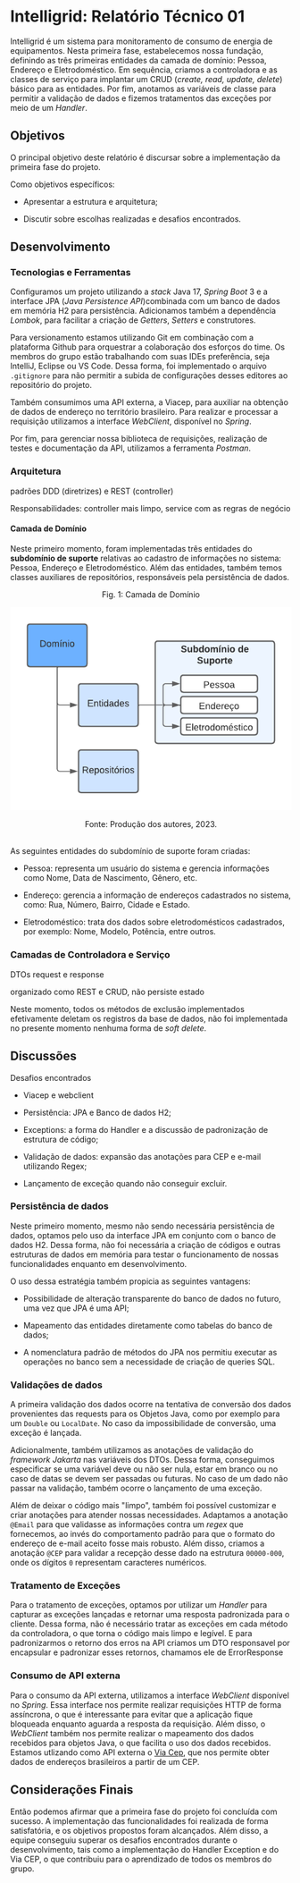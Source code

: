 # Intelligrid: Relatório Técnico 01

Intelligrid é um sistema para monitoramento de consumo de energia de equipamentos. Nesta primeira fase, estabelecemos nossa fundação, definindo as três primeiras entidades da camada de domínio: Pessoa, Endereço e Eletrodoméstico. Em sequência, criamos a controladora e as classes de serviço para implantar um CRUD (*create, read, update, delete*) básico para as entidades. Por fim, anotamos as variáveis de classe para permitir a validação de dados e fizemos tratamentos das exceções por meio de um *Handler*.

## Objetivos

O principal objetivo deste relatório é discursar sobre a implementação da primeira fase do projeto.

Como objetivos específicos:

- Apresentar a estrutura e arquitetura;

- Discutir sobre escolhas realizadas e desafios encontrados.

## Desenvolvimento

### Tecnologias e Ferramentas

Configuramos um projeto utilizando a *stack* Java 17, *Spring Boot* 3 e a interface JPA (*Java Persistence API*)combinada com um banco de dados em memória H2 para persistência. Adicionamos também a dependência *Lombok*, para facilitar a criação de *Getters*, *Setters* e construtores.

Para versionamento estamos utilizando Git em combinação com a plataforma Github para orquestrar a colaboração dos esforços do time. Os membros do grupo estão trabalhando com suas IDEs preferência, seja IntelliJ, Eclipse ou VS Code. Dessa forma, foi implementado o arquivo `.gitignore` para não permitir a subida de configurações desses editores ao repositório do projeto.

Também consumimos uma API externa, a Viacep, para auxiliar na obtenção de dados de endereço no território brasileiro. Para realizar e processar a requisição utilizamos a interface *WebClient*, disponível no *Spring*.

Por fim, para gerenciar nossa biblioteca de requisições, realização de testes e documentação da API, utilizamos a ferramenta *Postman*.

### Arquitetura

padrões DDD (diretrizes) e REST (controller)

Responsabilidades: controller mais limpo, service com as regras de negócio

#### Camada de Domínio

Neste primeiro momento, foram implementadas três entidades do **subdomínio de suporte** relativas ao cadastro de informações no sistema: Pessoa, Endereço e Eletrodoméstico. Além das entidades, também temos classes auxiliares de repositórios, responsáveis pela persistência de dados.

<center>Fig. 1: Camada de Domínio</center>

![](imgs/dominio.png)

<center>Fonte: Produção dos autores, 2023.</center>
<br>

As seguintes entidades do subdomínio de suporte foram criadas:

- Pessoa: representa um usuário do sistema e gerencia informações como Nome, Data de Nascimento, Gênero, etc.

- Endereço: gerencia a informação de endereços cadastrados no sistema, como: Rua, Número, Bairro, Cidade e Estado.

- Eletrodoméstico: trata dos dados sobre eletrodomésticos cadastrados, por exemplo: Nome, Modelo, Potência, entre outros.

### Camadas de Controladora e Serviço

DTOs request e response

organizado como REST e CRUD, não persiste estado

Neste momento, todos os métodos de exclusão implementados efetivamente deletam os registros da base de dados, não foi implementada no presente momento nenhuma forma de *soft delete*.

## Discussões

Desafios encontrados

- Viacep e webclient

- Persistência: JPA e Banco de dados H2;

- Exceptions: a forma do Handler e a discussão de padronização de estrutura de código;

- Validação de dados: expansão das anotações para CEP e e-mail utilizando Regex;

- Lançamento de exceção quando não conseguir excluir.

### Persistência de dados

Neste primeiro momento, mesmo não sendo necessária persistência de dados, optamos pelo uso da interface JPA em conjunto com o banco de dados H2. Dessa forma, não foi necessária a criação de códigos e outras estruturas de dados em memória para testar o funcionamento de nossas funcionalidades enquanto em desenvolvimento.

O uso dessa estratégia também propicia as seguintes vantagens:

- Possibilidade de alteração transparente do banco de dados no futuro, uma vez que JPA é uma API;

- Mapeamento das entidades diretamente como tabelas do banco de dados;

- A nomenclatura padrão de métodos do JPA nos permitiu executar as operações no banco sem a necessidade de criação de queries SQL.

### Validações de dados

A primeira validação dos dados ocorre na tentativa de conversão dos dados provenientes das requests para os Objetos Java, como por exemplo para um `Double` ou `LocalDate`. No caso da impossibilidade de conversão, uma exceção é lançada.

Adicionalmente, também utilizamos as anotações de validação do *framework Jakarta* nas variáveis dos DTOs. Dessa forma, conseguimos especificar se uma variável deve ou não ser nula, estar em branco ou no caso de datas se devem ser passadas ou futuras. No caso de um dado não passar na validação, também ocorre o lançamento de uma exceção.

Além de deixar o código mais "limpo", também foi possível customizar e criar anotações para atender nossas necessidades. Adaptamos a anotação `@Email` para que validasse as informações contra um *regex* que fornecemos, ao invés do comportamento padrão para que o formato do endereço de e-mail aceito fosse mais robusto. Além disso, criamos a anotação `@CEP` para validar a recepção desse dado na estrutura `00000-000`, onde os dígitos `0` representam caracteres numéricos.

### Tratamento de Exceções
Para o tratamento de exceções, optamos por utilizar um *Handler* para capturar as exceções lançadas e retornar uma resposta padronizada para o cliente. Dessa forma, não é necessário tratar as exceções em cada método da controladora, o que torna o código mais limpo e legível.
E para padronizarmos o retorno dos erros na API criamos um DTO responsavel por encapsular e padronizar esses retornos, chamamos ele de ErrorResponse

### Consumo de API externa
Para o consumo da API externa, utilizamos a interface *WebClient* disponível no *Spring*. Essa interface nos permite realizar requisições HTTP de forma assíncrona, o que é interessante para evitar que a aplicação fique bloqueada enquanto aguarda a resposta da requisição. Além disso, o *WebClient* também nos permite realizar o mapeamento dos dados recebidos para objetos Java, o que facilita o uso dos dados recebidos.
Estamos utlizando como API externa o [Via Cep](https://viacep.com.br/), que nos permite obter dados de endereços brasileiros a partir de um CEP.



## Considerações Finais
Então podemos afirmar que a primeira fase do projeto foi concluída com sucesso. 
A implementação das funcionalidades foi realizada de forma satisfatória, 
e os objetivos propostos foram alcançados. 
Além disso, a equipe conseguiu superar os desafios encontrados durante o desenvolvimento, 
tais como a implementação do Handler Exception e do Via CEP, 
o que contribuiu para o aprendizado de todos os membros do grupo.

